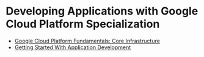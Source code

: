 # Developing Applications with Google Cloud Platform Specialization

- [Google Cloud Platform Fundamentals: Core Infrastructure](gcp_fundamentals_core_infrastructre/README.md)
- [Getting Started With Application Development](getting_started_with_application_development/README.md)
